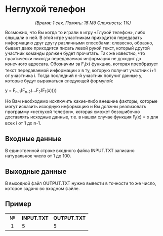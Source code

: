 <html>
<head>
  <title>108. Неглухой телефон</title>
  <meta http-equiv="Content-Type" content="text/html; charset=windows-1251">
  <meta name="viewport" content="width=640, initial-scale=1">
  <meta name="description" content="Возможно, что Вы когда то играли в игру «Глухой телефон», либо слышали о ней. В этой игре участникам приходится передавать информацию друг другу различными способами: словесно, образно, бывает даже приходится писать левой рукой текст, который другой участник команды должен будет прочитать. Так же">

<h1>Неглухой телефон</h1>
<center><i>(Время: 1&nbsp;сек. Память: 16 Мб&nbsp;Сложность: 1%)</i></center>
<!–– google_ad_section_start ––>
<p class=text>
Возможно, что Вы когда то играли в игру «Глухой телефон», либо слышали о ней. В этой игре участникам приходится передавать информацию друг другу различными способами: словесно, образно, бывает даже приходится писать левой рукой текст, который другой участник команды должен будет прочитать. Так же известно, что практически никогда передаваемая информация не доходит до конечного адресата. Обозначим за F<sub>i</sub>(x) функцию, которая преобразует текст передаваемой информации x в ту, которую получит участник i+1 от участника i. Тогда последний n-й участник получит данные y, которые будут выражаться следующей формулой:
</p>
<p class=text>
y = F<sub>n-1</sub>(F<sub>n-2</sub>(…F<sub>2</sub>(F<sub>1</sub>(x))))
</p>
<p class=text>
Но Вам необходимо исключить какие-либо внешние факторы, которые могут исказить исходную информацию и Вы должны реализовать программу «неглухой телефон», которая сможет безошибочно доставлять исходные данные, т.е. в нашем случае функция F<sub>i</sub>(x) = x для всех i от 1 до n-1.
</p>

<h2>Входные данные</h2>

<p class=text>
В единственной строке входного файла INPUT.TXT записано натуральное число от 1 до 100.
</p>

<h2>Выходные данные</h2>

<p class=text>
В выходной файл OUTPUT.TXT нужно вывести в точности то же число, которое задано во входном файле.
</p>

<h2>Пример</h2>

<table class=main cellpadding=2 cellspacing=1>
<tr><th width=30>№</th><th>INPUT.TXT</th><th>OUTPUT.TXT</th></tr>
<tr class=white2><td align=center>1</td><td valign=top>5</td><td valign=top>5</td></tr>
</table>
